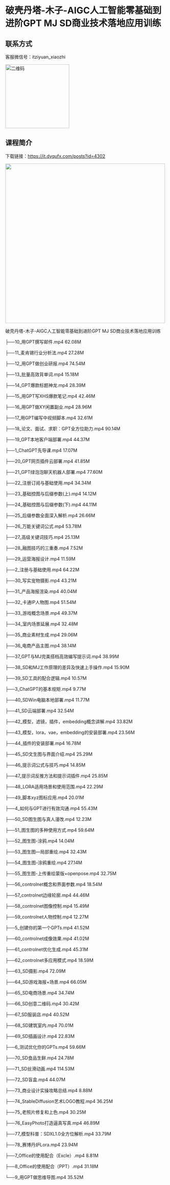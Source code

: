# 破壳丹塔-木子-AIGC人工智能零基础到进阶GPT MJ SD商业技术落地应用训练

## 联系方式

客服微信号：itziyuan_xiaozhi

<img src="https://ziyuanyun.oss-cn-guangzhou.aliyuncs.com/common/20240614073449/666b82192834a.jpg" width="200" height="200" alt="二维码">

## 课程简介

下载链接：https://it.dyqufx.com/posts?id=4302

<img src="https://ziyuanyun.oss-cn-guangzhou.aliyuncs.com/yun/20240731073115/66a977c31d15d.jpg" width="500" alt="">

  

 破壳丹塔-木子-AIGC人工智能零基础到进阶GPT MJ SD商业技术落地应用训练

 ├──10_用GPT撰写邮件.mp4 62.08M

 ├──11_麦肯锡行业分析法.mp4 27.28M

 ├──12_用GPT做创业研报.mp4 74.54M

 ├──13_批量高效背单词.mp4 15.18M

 ├──14_GPT爆款标题神龙.mp4 28.39M

 ├──15_用GPT写XHS爆款笔记.mp4 42.46M

 ├──16_用GPT做XY闲置副业.mp4 28.96M

 ├──17_用GPT编写中视频脚本.mp4 32.61M

 ├──18_论文、面试、求职：GPT全方位助力.mp4 90.14M

 ├──19_GPT本地客户端部署.mp4 44.37M

 ├──1_ChatGPT先导课.mp4 17.07M

 ├──20_GPT网页插件云部署.mp4 41.85M

 ├──21_GPT绿泡泡聊天机器人部署.mp4 77.60M

 ├──22_注册订阅与基础使用.mp4 34.34M

 ├──23_基础控图与后缀参数(上).mp4 14.12M

 ├──24_基础控图与后缀参数(下).mp4 44.11M

 ├──25_后缀参数全面深入解析.mp4 26.66M

 ├──26_万能关键词公式.mp4 53.78M

 ├──27_高级关键词技巧.mp4 25.13M

 ├──28_融图技巧的三重奏.mp4 7.52M

 ├──29_运营海报设计.mp4 11.59M

 ├──2_注册与基础使用.mp4 64.22M

 ├──30_写实宠物摄影.mp4 43.21M

 ├──31_产品海报渲染.mp4 40.04M

 ├──32_卡通IP人物图.mp4 51.54M

 ├──33_游戏概念场景.mp4 49.37M

 ├──34_室内场景延展.mp4 32.48M

 ├──35_商业素材生成.mp4 29.06M

 ├──36_电商产品主图.mp4 38.14M

 ├──37_GPT与MJ完美搭档高效编写提示词.mp4 38.99M

 ├──38_SD和MJ工作原理的差异及快速上手操作.mp4 15.90M

 ├──39_SD工具的配合逻辑.mp4 10.57M

 ├──3_ChatGPT的基本规矩.mp4 9.77M

 ├──40_SDWin电脑本地部署.mp4 11.77M

 ├──41_SD云端部署.mp4 32.54M

 ├──42_模型，滤镜，插件，embedding概念讲解.mp4 33.82M

 ├──43_模型，lora，vae，embedding的安装部署.mp4 23.56M

 ├──44_插件的安装部署.mp4 16.78M

 ├──45_SD文生图与界面介绍.mp4 25.29M

 ├──46_提示词公式与技巧.mp4 14.85M

 ├──47_提示词反推方法和提示词插件.mp4 25.85M

 ├──48_LORA适用场景和使用范围.mp4 22.29M

 ├──49_脚本xyz图标应用.mp4 20.01M

 ├──4_如何与GPT进行有效沟通.mp4 55.43M

 ├──50_SD图生图与真人漫改.mp4 12.23M

 ├──51_图生图的多种使用方式.mp4 59.64M

 ├──52_图生图-涂鸦.mp4 14.04M

 ├──53_图生图—局部重绘.mp4 32.43M

 ├──54_图生图-涂鸦重绘.mp4 27.14M

 ├──55_图生图-上传重绘蒙版+openpose.mp4 32.75M

 ├──56_controlnet概念和界面参数.mp4 18.54M

 ├──57_controlnet边缘轮廓.mp4 44.46M

 ├──58_controlnet图像控制.mp4 15.49M

 ├──59_controlnet人物控制.mp4 12.27M

 ├──5_创建你的第一个GPTs.mp4 41.52M

 ├──60_controlnet成像效果.mp4 41.02M

 ├──61_controlnet优化生成.mp4 45.31M

 ├──62_controlnet多应用模式.mp4 18.59M

 ├──63_SD摄影.mp4 72.09M

 ├──64_SD游戏海报+场景.mp4 66.05M

 ├──65_SD电商场景.mp4 34.74M

 ├──66_SD创意二维码.mp4 30.42M

 ├──67_SD服装店.mp4 40.52M

 ├──68_SD建筑室内.mp4 70.01M

 ├──69_SD插画设计.mp4 22.83M

 ├──6_测试优化你的GPTs.mp4 59.66M

 ├──70_SD食品生鲜.mp4 24.78M

 ├──71_SD丝滑动画.mp4 114.53M

 ├──72_SD盲盒.mp4 44.07M

 ├──73_商业设计实操攻略总结.mp4 8.88M

 ├──74_StableDiffusion艺术LOGO教程.mp4 36.25M

 ├──75_老照片修复和上色.mp4 30.25M

 ├──76_EasyPhoto打造逼真写真.mp4 46.89M

 ├──77_模型科普：SDXL1.0全方位解析.mp4 33.79M

 ├──78_赛博丹炉Lora.mp4 23.94M

 ├──7_Office的使用配合（Excle）.mp4 8.81M

 ├──8_Office的使用配合（PPT）.mp4 31.18M

 └──9_用GPT做思维导图.mp4 35.52M

  